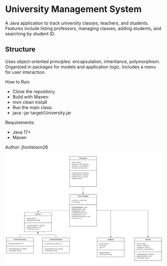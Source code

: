 # University Management System

A Java application to track university classes, teachers, and students.
Features include listing professors, managing classes, adding students, and searching by student ID.


## Structure

Uses object-oriented principles: encapsulation, inheritance, polymorphism.
Organized in packages for models and application logic.
Includes a menu for user interaction.

How to Run:

- Clone the repository.
- Build with Maven:
- mvn clean install
- Run the main class:
- java -jar target/University.jar


Requirements:

- Java 17+
- Maven

Author: jhonleison26

![img.png](img.png)